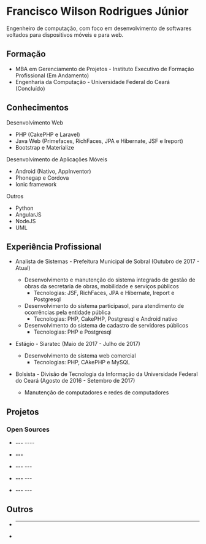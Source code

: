 # Francisco Wilson Rodrigues Júnior

Engenheiro de computação, com foco em desenvolvimento de softwares voltados para dispositivos móveis e para web.


## Formação
* MBA em Gerenciamento de Projetos - Instituto Executivo de Formação Profissional (Em Andamento)
* Engenharia da Computação - Universidade Federal do Ceará (Concluído)

## Conhecimentos
Desenvolvimento Web
* PHP (CakePHP e Laravel)
* Java Web (Primefaces, RichFaces, JPA e Hibernate, JSF e Ireport)
* Bootstrap e Materialize

Desenvolvimento de Aplicações Móveis
* Android (Nativo, AppInventor)
* Phonegap e Cordova
* Ionic framework

Outros
* Python
* AngularJS
* NodeJS
* UML

## Experiência Profissional
- Analista de Sistemas - Prefeitura Municipal de Sobral (Outubro de 2017 - Atual)
  - Desenvolvimento e manutenção do sistema integrado de gestão de obras da secretaria de obras, mobilidade e serviços públicos
    - Tecnologias: JSF, RichFaces, JPA e Hibernate, Ireport e Postgresql
  - Desenvolvimento do sistema participasol, para atendimento de ocorrências pela entidade pública
    - Tecnologias: PHP, CakePHP, Postgresql e Android nativo
  - Desenvolvimento do sistema de cadastro de servidores públicos
    - Tecnologias: PHP e Postgresql

- Estágio - Siaratec (Maio de 2017 - Julho de 2017)
  - Desenvolvimento de sistema web comercial
    - Tecnologias: PHP, CAkePHP e MySQL
  
- Bolsista - Divisão de Tecnologia da Informação da Universidade Federal do Ceará (Agosto de 2016 - Setembro de 2017)
  - Manutenção de computadores e redes de computadores

## Projetos

### Open Sources

* **---** ----

* **---**


* **---** ---


* **---** ---


* **---** ---

## Outros

* ----
* 

